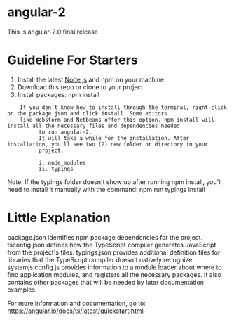 # angular-2
This is angular-2.0 final release

# Guideline For Starters
  <ol>
  <li>Install the latest <a href="https://nodejs.org/en/">Node.js</a> and npm on your machine</li>
      <li>Download this repo or clone to your project</li>
      <li>Install packages: npm install</li>
  </ol>  
  
        If you don't know how to install through the terminal, right-click on the package.json and click install. Some editors 
        like Webstorm and Netbeans offer this option. npm install will install all the necessary files and dependencies needed
              to run angular-2.
              It will take a while for the installation. After installation, you'll see two (2) new folder or directory in your 
              project.
              
              i. node_modules
              ii. typings       
 
        
 Note: If the typings folder doesn't show up after running npm install, you'll need to install it manually with the 
        command:
        npm run typings install       
        

# Little Explanation
   package.json identifies npm package dependencies for the project.
   tsconfig.json defines how the TypeScript compiler generates JavaScript from the project's files.
   typings.json provides additional definition files for libraries that the TypeScript compiler doesn't natively recognize.
   systemjs.config.js provides information to a module loader about where to find application modules, and registers 
   all the necessary packages. 
   It also contains other packages that will be needed by later documentation examples.
   
For more information and documentation, go to: https://angular.io/docs/ts/latest/quickstart.html
